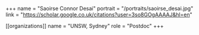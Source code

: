 +++
name = "Saoirse Connor Desai"
portrait = "/portraits/saoirse_desai.jpg"
link = "https://scholar.google.co.uk/citations?user=3so8GOgAAAAJ&hl=en"

[[organizations]]
name = "UNSW, Sydney"
role = "Postdoc"
+++

